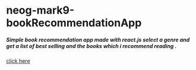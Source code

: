 # neog-mark9-bookRecommendationApp
##### Simple book recommendation app made with react.js select a genre and get a list of best selling and the books which i recommend reading .
[click here](https://fubq3.csb.app/)
